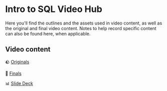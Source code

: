 <h1>
  <span class="headline">Intro to SQL</span>
  <span class="subhead">Video Hub</span>
</h1>

Here you'll find the outlines and the assets used in video content, as well as the original and final video content. Notes to help record specific content can also be found here, when applicable.

## Video content

🪨 [Originals](https://drive.google.com/drive/folders/10qr7inBOF_BZ7iBUniKP3L4hhullHOZD)

💎 [Finals](https://generalassembly.wistia.com/folders/8nsa0pby34)

📊 [Slide Deck](https://docs.google.com/presentation/d/1WDjBJn1fODpDad_Qsoe0g3mPa8gj8g8mE4HitDXdTMw/edit)
